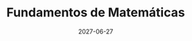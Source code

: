 ---
title: "Fundamentos de Matemáticas"
image: "/images/Certificados/Fundamentos de Matemáticas.png"
link: "https://platzi.com/p/EloyChavezDev/curso/12164-course/diploma/detalle/"
date: 2027-06-27
---